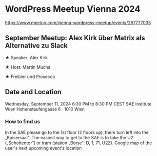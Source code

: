 # WordPress Meetup Vienna 2024

https://www.meetup.com/vienna-wordpress-meetup/events/297777035

## September Meetup: Alex Kirk über Matrix als Alternative zu Slack

★ Speaker: Alex Kirk

★ Host: Martin Mucha

★ Freibier und Prosecco

## Date and Location
Wednesday, September 11, 2024
6:30 PM to 8:30 PM CEST
SAE Institute Wien
Hohenstaufengasse 6 · 1010 Wien

### How to find us

In the SAE please go to the 1st floor (2 floors up), there turn left into the „Kaisersaal“. The easiest way to get to the SAE is to take the U2 („Schottentor“) or tram (station „Börse“: D, 1, 71, U2Z).
Google map of the user's next upcoming event's location
